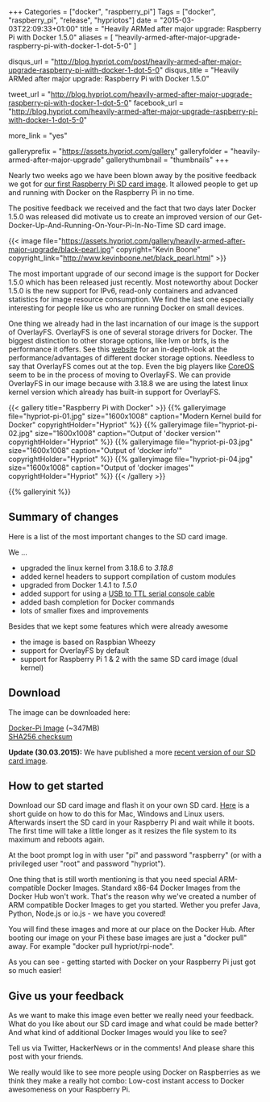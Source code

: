 +++
Categories = ["docker", "raspberry_pi"]
Tags = ["docker", "raspberry_pi", "release", "hypriotos"]
date = "2015-03-03T22:09:33+01:00"
title = "Heavily ARMed after major upgrade: Raspberry Pi with Docker 1.5.0"
aliases = [ "heavily-armed-after-major-upgrade-raspberry-pi-with-docker-1-dot-5-0" ]

disqus_url = "http://blog.hypriot.com/post/heavily-armed-after-major-upgrade-raspberry-pi-with-docker-1-dot-5-0"
disqus_title = "Heavily ARMed after major upgrade: Raspberry Pi with Docker 1.5.0"

tweet_url = "http://blog.hypriot.com/heavily-armed-after-major-upgrade-raspberry-pi-with-docker-1-dot-5-0"
facebook_url = "http://blog.hypriot.com/heavily-armed-after-major-upgrade-raspberry-pi-with-docker-1-dot-5-0"

more_link = "yes"

galleryprefix = "https://assets.hypriot.com/gallery"
galleryfolder = "heavily-armed-after-major-upgrade"
gallerythumbnail = "thumbnails"
+++

Nearly two weeks ago we have been blown away by the positive feedback we got for [our first Raspberry Pi SD card image](http://blog.hypriot.com/kick-ass-raspberry-pi-2-having-a-forbidden-love-affair-with-docker-1-dot-4-1). It allowed people to get up and running with Docker on the Raspberry Pi in no time.

The positive feedback we received and the fact that two days later Docker 1.5.0 was released did motivate us to create an improved version of our Get-Docker-Up-And-Running-On-Your-Pi-In-No-Time SD card image.
<!--more-->

{{< image file="https://assets.hypriot.com/gallery/heavily-armed-after-major-upgrade/black-pearl.jpg" copyright="Kevin Boone" copyright_link="http://www.kevinboone.net/black_pearl.html" >}}

The most important upgrade of our second image is the support for Docker 1.5.0 which has been released just recently. Most noteworthy about Docker 1.5.0 is the new support for IPv6, read-only containers and advanced statistics for image resource consumption. We find the last one especially interesting for people like us who are running Docker on small devices.

One thing we already had in the last incarnation of our image is the support of OverlayFS. OverlayFS is one of several storage drivers for Docker. The biggest distinction to other storage options, like lvm or btrfs, is the performance it offers. See this [website](https://developerblog.redhat.com/2014/09/30/overview-storage-scalability-docker/) for an in-depth-look at the performance/advantages of different docker storage options.
Needless to say that OverlayFS comes out at the top. Even the big players like [CoreOS](http://lwn.net/Articles/627232/) seem to be in the process of moving to OverlayFS. We can provide OverlayFS in our image because with 3.18.8 we are using the latest linux kernel version which already has built-in support for OverlayFS.

{{< gallery title="Raspberry Pi with Docker" >}}
{{% galleryimage file="hypriot-pi-01.jpg" size="1600x1008" caption="Modern Kernel build for Docker" copyrightHolder="Hypriot" %}}
{{% galleryimage file="hypriot-pi-02.jpg" size="1600x1008" caption="Output of 'docker version'" copyrightHolder="Hypriot" %}}
{{% galleryimage file="hypriot-pi-03.jpg" size="1600x1008" caption="Output of 'docker info'" copyrightHolder="Hypriot" %}}
{{% galleryimage file="hypriot-pi-04.jpg" size="1600x1008" caption="Output of 'docker images'" copyrightHolder="Hypriot" %}}
{{< /gallery >}}

{{% galleryinit %}}

## Summary of changes
Here is a list of the most important changes to the SD card image.  

We ...

- upgraded the linux kernel from 3.18.6 to _3.18.8_
- added kernel headers to support compilation of custom modules
- upgraded from Docker 1.4.1 to _1.5.0_
- added support for using a [USB to TTL serial console cable](https://learn.adafruit.com/adafruits-raspberry-pi-lesson-5-using-a-console-cable/overview)
- added bash completion for Docker commands
- lots of smaller fixes and improvements

Besides that we kept some features which were already awesome

- the image is based on Raspbian Wheezy
- support for OverlayFS by default
- support for Raspberry Pi 1 & 2 with the same SD card image (dual kernel)

## Download
The image can be downloaded here:

[Docker-Pi Image](http://downloads.hypriot.com/hypriot-rpi-20150301-140537.img.zip) (~347MB)  
[SHA256 checksum](http://downloads.hypriot.com/hypriot-rpi-20150301-140537.img.zip.sha256)

__Update (30.03.2015):__ We have published a more [recent version of our SD card image](http://blog.hypriot.com/post/hypriotos-back-again-with-docker-on-arm).

## How to get started
Download our SD card image and flash it on your own SD card. [Here](http://computers.tutsplus.com/articles/how-to-flash-an-sd-card-for-raspberry-pi--mac-53600) is a short guide on how to do this for Mac, Windows and Linux users. Afterwards insert the SD card in your Raspberry Pi and wait while it boots. The first time will take a little longer as it resizes the file system to its maximum and reboots again.

At the boot prompt log in with user "pi" and password "raspberry" (or with a privileged user "root" and password "hypriot").

One thing that is still worth mentioning is that you need special ARM-compatible Docker Images.
Standard x86-64 Docker Images from the Docker Hub won't work. That's the reason why we've created a number of ARM compatible Docker Images to get you started. Wether you prefer Java, Python, Node.js or io.js - we have you covered!

You will find these images and more at our place on the Docker Hub. After booting our image on your Pi these base images are just a "docker pull" away. For example "docker pull hypriot/rpi-node".

As you can see - getting started with Docker on your Raspberry Pi just got so much easier!

## Give us your feedback
As we want to make this image even better we really need your feedback. What do you like about our SD card image and what could be made better? And what kind of additional Docker Images would you like to see?

Tell us via Twitter, HackerNews or in the comments!
And please share this post with your friends.

We really would like to see more people using Docker on Raspberries as we think they make a really hot combo:
Low-cost instant access to Docker awesomeness on your Raspberry Pi.
